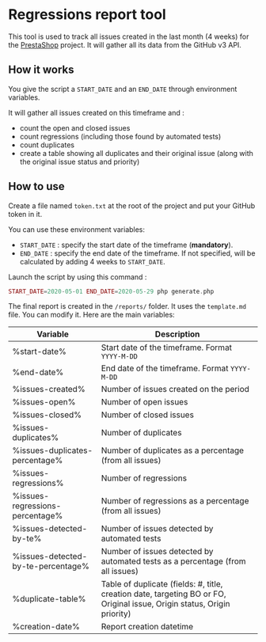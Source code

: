 # Regressions report tool

This tool is used to track all issues created in the last month (4 weeks) for the 
[PrestaShop](https://github.com/PrestaShop/PrestaShop) project. It will gather all its data from the GitHub v3 API.

## How it works

You give the script a `START_DATE` and an `END_DATE` through environment variables.

It will gather all issues created on this timeframe and :
- count the open and closed issues
- count regressions (including those found by automated tests)
- count duplicates
- create a table showing all duplicates and their original issue (along with the original issue status and priority)

## How to use

Create a file named `token.txt` at the root of the project and put your GitHub token in it.

You can use these environment variables:
- `START_DATE` : specify the start date of the timeframe (**mandatory**).
- `END_DATE`   : specify the end date of the timeframe. If not specified, will be calculated by adding 4 weeks 
to `START_DATE`. 

Launch the script by using this command :

```php
START_DATE=2020-05-01 END_DATE=2020-05-29 php generate.php
```

The final report is created in the `/reports/` folder. It uses the `template.md` file. You can modify it. 
Here are the main variables:

| Variable | Description |
| -------- | ----------- |
| %start-date% | Start date of the timeframe. Format `YYYY-M-DD` |
| %end-date% | End date of the timeframe. Format `YYYY-M-DD` |
| %issues-created% | Number of issues created on the period |
| %issues-open% | Number of open issues |
| %issues-closed% | Number of closed issues |
| %issues-duplicates% | Number of duplicates |
| %issues-duplicates-percentage% | Number of duplicates as a percentage (from all issues) |
| %issues-regressions% | Number of regressions |
| %issues-regressions-percentage% | Number of regressions as a percentage (from all issues) |
| %issues-detected-by-te% | Number of issues detected by automated tests |
| %issues-detected-by-te-percentage% | Number of issues detected by automated tests as a percentage (from all issues) |
| %duplicate-table% | Table of duplicate (fields: #, title, creation date, targeting BO or FO, Original issue, Origin status, Origin priority) |
|%creation-date% | Report creation datetime |
